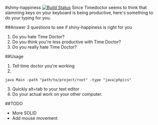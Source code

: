 #shiny-happiness [![Build Status](https://travis-ci.org/logitick/shiny-happiness.png?branch=master)](https://travis-ci.org/logitick/shiny-happiness)
Since Timedoctor seems to think that slamming keys on your keyboard is being productive, here's something to do your typing for you.

##Answer 3 questions to see if shiny-happiness is right for you
1.   Do you hate Time Doctor?
2.   Do you think you're less productive with Time Doctor?
3.   Do you really hate Time Doctor?


##Usage
1.   Tell time doctor you're working
2.   
```
java Main -path "path/to/project/root" -type "java|php|cs"
```
3. 	 Quickly alt+tab to your text editor
4. 	 Do your actual work on your other computer.

##TODO
*   More SOLID
*   Add mouse movement
